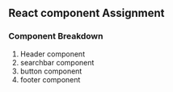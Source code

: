 ## React component Assignment


### Component Breakdown

1. Header component
2. searchbar component
3. button component
4. footer component


